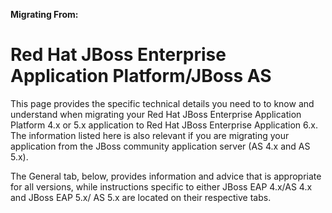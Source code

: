 **Migrating From:**

Red Hat JBoss Enterprise Application Platform/JBoss AS
======================================================

This page provides the specific technical details you need to to know and understand when migrating your Red Hat JBoss Enterprise Application Platform 4.x or 5.x application to Red Hat JBoss Enterprise Application 6.x.  The information listed here is also relevant if you are migrating your application from the JBoss community application server (AS 4.x and AS 5.x).

The General tab, below, provides information and advice that is appropriate for all versions, while instructions specific to either JBoss EAP 4.x/AS 4.x and JBoss EAP 5.x/ AS 5.x are located on their respective tabs.
